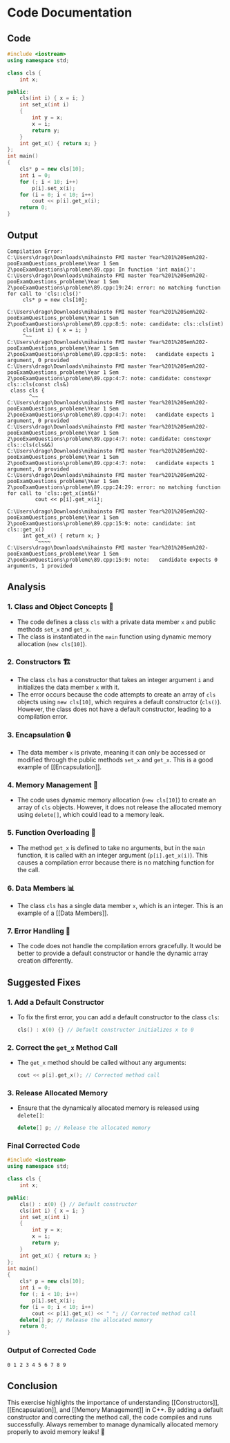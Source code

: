 # Code Documentation

## Code
```cpp
#include <iostream>
using namespace std;

class cls {
    int x;

public:
    cls(int i) { x = i; }
    int set_x(int i)
    {
        int y = x;
        x = i;
        return y;
    }
    int get_x() { return x; }
};
int main()
{
    cls* p = new cls[10];
    int i = 0;
    for (; i < 10; i++)
        p[i].set_x(i);
    for (i = 0; i < 10; i++)
        cout << p[i].get_x(i);
    return 0;
}
```

## Output
```
Compilation Error:
C:\Users\drago\Downloads\mihainsto FMI master Year%201%20Sem%202-pooExamQuestions_probleme\Year 1 Sem 2\pooExamQuestions\probleme\89.cpp: In function 'int main()':
C:\Users\drago\Downloads\mihainsto FMI master Year%201%20Sem%202-pooExamQuestions_probleme\Year 1 Sem 2\pooExamQuestions\probleme\89.cpp:19:24: error: no matching function for call to 'cls::cls()'
     cls* p = new cls[10];
                        ^
C:\Users\drago\Downloads\mihainsto FMI master Year%201%20Sem%202-pooExamQuestions_probleme\Year 1 Sem 2\pooExamQuestions\probleme\89.cpp:8:5: note: candidate: cls::cls(int)
     cls(int i) { x = i; }
     ^~~
C:\Users\drago\Downloads\mihainsto FMI master Year%201%20Sem%202-pooExamQuestions_probleme\Year 1 Sem 2\pooExamQuestions\probleme\89.cpp:8:5: note:   candidate expects 1 argument, 0 provided
C:\Users\drago\Downloads\mihainsto FMI master Year%201%20Sem%202-pooExamQuestions_probleme\Year 1 Sem 2\pooExamQuestions\probleme\89.cpp:4:7: note: candidate: constexpr cls::cls(const cls&)
 class cls {
       ^~~
C:\Users\drago\Downloads\mihainsto FMI master Year%201%20Sem%202-pooExamQuestions_probleme\Year 1 Sem 2\pooExamQuestions\probleme\89.cpp:4:7: note:   candidate expects 1 argument, 0 provided
C:\Users\drago\Downloads\mihainsto FMI master Year%201%20Sem%202-pooExamQuestions_probleme\Year 1 Sem 2\pooExamQuestions\probleme\89.cpp:4:7: note: candidate: constexpr cls::cls(cls&&)
C:\Users\drago\Downloads\mihainsto FMI master Year%201%20Sem%202-pooExamQuestions_probleme\Year 1 Sem 2\pooExamQuestions\probleme\89.cpp:4:7: note:   candidate expects 1 argument, 0 provided
C:\Users\drago\Downloads\mihainsto FMI master Year%201%20Sem%202-pooExamQuestions_probleme\Year 1 Sem 2\pooExamQuestions\probleme\89.cpp:24:29: error: no matching function for call to 'cls::get_x(int&)'
         cout << p[i].get_x(i);
                             ^
C:\Users\drago\Downloads\mihainsto FMI master Year%201%20Sem%202-pooExamQuestions_probleme\Year 1 Sem 2\pooExamQuestions\probleme\89.cpp:15:9: note: candidate: int cls::get_x()
     int get_x() { return x; }
         ^~~~~
C:\Users\drago\Downloads\mihainsto FMI master Year%201%20Sem%202-pooExamQuestions_probleme\Year 1 Sem 2\pooExamQuestions\probleme\89.cpp:15:9: note:   candidate expects 0 arguments, 1 provided
```

## Analysis

### 1. **Class and Object Concepts** 🧐
   - The code defines a class `cls` with a private data member `x` and public methods `set_x` and `get_x`.
   - The class is instantiated in the `main` function using dynamic memory allocation (`new cls[10]`).

### 2. **Constructors** 🏗️
   - The class `cls` has a constructor that takes an integer argument `i` and initializes the data member `x` with it.
   - The error occurs because the code attempts to create an array of `cls` objects using `new cls[10]`, which requires a default constructor (`cls()`). However, the class does not have a default constructor, leading to a compilation error.

### 3. **Encapsulation** 🔒
   - The data member `x` is private, meaning it can only be accessed or modified through the public methods `set_x` and `get_x`. This is a good example of [[Encapsulation]].

### 4. **Memory Management** 🧠
   - The code uses dynamic memory allocation (`new cls[10]`) to create an array of `cls` objects. However, it does not release the allocated memory using `delete[]`, which could lead to a memory leak.

### 5. **Function Overloading** 🔄
   - The method `get_x` is defined to take no arguments, but in the `main` function, it is called with an integer argument (`p[i].get_x(i)`). This causes a compilation error because there is no matching function for the call.

### 6. **Data Members** 📊
   - The class `cls` has a single data member `x`, which is an integer. This is an example of a [[Data Members]].

### 7. **Error Handling** 🚨
   - The code does not handle the compilation errors gracefully. It would be better to provide a default constructor or handle the dynamic array creation differently.

## Suggested Fixes

### 1. **Add a Default Constructor**
   - To fix the first error, you can add a default constructor to the class `cls`:
     ```cpp
     cls() : x(0) {} // Default constructor initializes x to 0
     ```

### 2. **Correct the `get_x` Method Call**
   - The `get_x` method should be called without any arguments:
     ```cpp
     cout << p[i].get_x(); // Corrected method call
     ```

### 3. **Release Allocated Memory**
   - Ensure that the dynamically allocated memory is released using `delete[]`:
     ```cpp
     delete[] p; // Release the allocated memory
     ```

### Final Corrected Code
```cpp
#include <iostream>
using namespace std;

class cls {
    int x;

public:
    cls() : x(0) {} // Default constructor
    cls(int i) { x = i; }
    int set_x(int i)
    {
        int y = x;
        x = i;
        return y;
    }
    int get_x() { return x; }
};
int main()
{
    cls* p = new cls[10];
    int i = 0;
    for (; i < 10; i++)
        p[i].set_x(i);
    for (i = 0; i < 10; i++)
        cout << p[i].get_x() << " "; // Corrected method call
    delete[] p; // Release the allocated memory
    return 0;
}
```

### Output of Corrected Code
```
0 1 2 3 4 5 6 7 8 9 
```

## Conclusion
This exercise highlights the importance of understanding [[Constructors]], [[Encapsulation]], and [[Memory Management]] in C++. By adding a default constructor and correcting the method call, the code compiles and runs successfully. Always remember to manage dynamically allocated memory properly to avoid memory leaks! 🚀